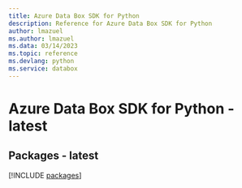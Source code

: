 ```yaml
---
title: Azure Data Box SDK for Python
description: Reference for Azure Data Box SDK for Python
author: lmazuel
ms.author: lmazuel
ms.data: 03/14/2023
ms.topic: reference
ms.devlang: python
ms.service: databox
---
```

# Azure Data Box SDK for Python - latest
## Packages - latest
[!INCLUDE [packages](data-box-index.md)]